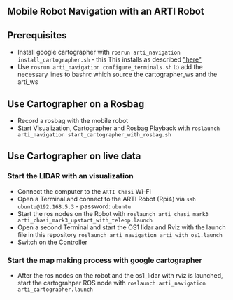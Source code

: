 ## Mobile Robot Navigation with an ARTI Robot

## Prerequisites
- Install google cartographer with `rosrun arti_navigation install_cartographer.sh` - this 
  This installs as described ["here"](https://google-cartographer-ros.readthedocs.io/en/latest/)
- Use `rosrun arti_navigation configure_terminals.sh` to add the necessary lines to bashrc which source the cartographer_ws and the arti_ws

## Use Cartographer on a Rosbag
- Record a rosbag with the mobile robot
- Start Visualization, Cartographer and Rosbag Playback with `roslaunch arti_navigation start_cartographer_with_rosbag.sh`

## Use Cartographer on live data
### Start the LIDAR with an visualization
- Connect the computer to the `ARTI Chasi` Wi-Fi
- Open a Terminal and connect to the ARTI Robot (Rpi4) via `ssh ubuntu@192.168.5.3` - password: `ubuntu`
- Start the ros nodes on the Robot with `roslaunch arti_chasi_mark3 arti_chasi_mark3_upstart_with_teleop.launch`
- Open a second Terminal and start the OS1 lidar and Rviz with the launch file in this repository `roslaunch arti_navigation arti_with_os1.launch`
- Switch on the Controller 

### Start the map making process with google cartographer
- After the ros nodes on the robot and the os1_lidar with rviz is launched, start the cartograhper ROS node
  with `roslaunch arti_navigation arti_cartographer.launch`